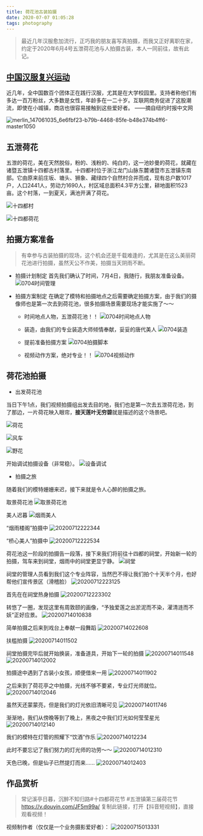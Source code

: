 ```yaml
---
title: 荷花池古装拍摄
date: 2020-07-07 01:05:28
tags: photography
---
```


> 最近几年汉服愈加流行，正巧我的朋友喜写真拍摄，而我又正好离职在家，约定于2020年6月4号五泄荷花池与人拍摄古装，本人一同前往，故有此记。

## [中国汉服复兴运动](https://cn.nytimes.com/china/20181123/china-hanfu-gowns-clothing/)

近几年，全中国数百个团体正在践行汉服，尤其是在大学校园里。支持者称他们有多达一百万粉丝，大多数是女性，年龄多在一二十岁。互联网商务促进了这股潮流，即使在小城镇，商店也很容易接触到这些爱好者。 ——摘自纽约时报中文网

![merlin_147061035_6e6fbf23-b79b-4468-85fe-b48e374b4ff6-master1050](https://cdn.jsdelivr.net/gh/michaelzhang02010479/saveimage@master/img/merlin_147061035_6e6fbf23-b79b-4468-85fe-b48e374b4ff6-master1050.jpg)

<!-- more -->

## 五泄荷花

五泄的荷花，美在天然脱俗，粉的、浅粉的、纯白的，这一池妙曼的荷花，就藏在诸暨五泄镇十四都古村落里。十四都村位于浙江龙门山脉东麓诸暨市五泄镇东南部。它由原来前庄坂、塘头、狮象、藏绿四个自然村合并而成，现有总户数1017户，人口2441人，劳动力1690人，村区域总面积4.3平方公里，耕地面积1523亩。这个村落，一到夏天，满池开满了荷花。

![十四都村](https://cdn.jsdelivr.net/gh/michaelzhang02010479/saveimage@master/img/%E5%8D%81%E5%9B%9B%E9%83%BD%E6%9D%91.jpeg)

![十四都荷花](https://cdn.jsdelivr.net/gh/michaelzhang02010479/saveimage@master/img/%E5%8D%81%E5%9B%9B%E9%83%BD%E8%8D%B7%E8%8A%B1.jpeg)

## 拍摄方案准备

> 有幸参与古装拍摄的现场，这个机会还是千载难逢的，尤其是在这么美丽荷花池进行拍摄，虽然天公不作美，拍摄当天阴雨不断。

- 拍摄计划制定
首先我们确认了时间，7月4日，我随行，我朋友准备设备。
![0704时间管理](https://cdn.jsdelivr.net/gh/michaelzhang02010479/saveimage@master/img/0704%E6%97%B6%E9%97%B4%E7%AE%A1%E7%90%86.png)


- 拍摄方案制定
在确定了模特和拍摄地点之后需要确定拍摄方案，由于我们的摄像师也是第一次去到荷花池，很多拍摄场景需要现场才能实施了～～

  - 时间地点人物，五泄荷花池！！
![0704时间地点人物](https://cdn.jsdelivr.net/gh/michaelzhang02010479/saveimage@master/img/0704%E6%97%B6%E9%97%B4%E5%9C%B0%E7%82%B9%E4%BA%BA%E7%89%A9.png)

  - 装造，由我们的专业装造大师倾情奉献，妥妥的唐代美人
![0704装造](https://cdn.jsdelivr.net/gh/michaelzhang02010479/saveimage@master/img/0704%E8%A3%85%E9%80%A0.png)

  - 提前准备拍摄方案
![0704拍摄脚本](https://cdn.jsdelivr.net/gh/michaelzhang02010479/saveimage@master/img/0704%E6%8B%8D%E6%91%84%E8%84%9A%E6%9C%AC.png)

  - 视频动作方案，绝对专业！！
![0704视频动作](https://cdn.jsdelivr.net/gh/michaelzhang02010479/saveimage@master/img/0704%E8%A7%86%E9%A2%91%E5%8A%A8%E4%BD%9C.png)


## 荷花池拍摄

- 出发荷花池

当日下午1点，我们视频拍摄组出发去目的地，我们也是第一次去五泄荷花池，到了那边，一片荷花映入眼帘，**接天莲叶无穷碧**就是描述的这个场景吧。

![荷花](https://cdn.jsdelivr.net/gh/michaelzhang02010479/saveimage@master/img/20200712220837.png)

![风车](https://cdn.jsdelivr.net/gh/michaelzhang02010479/saveimage@master/img/20200712221005.png)

![野花](https://cdn.jsdelivr.net/gh/michaelzhang02010479/saveimage@master/img/20200712221102.png)

开始调试拍摄设备（非常稳）。
![设备调试](https://cdn.jsdelivr.net/gh/michaelzhang02010479/saveimage@master/img/20200712221243.png)


- 拍摄之旅

随着我们的模特姗姗来迟，接下来就是令人心醉的拍摄之旅。

取景荷花池
![取景荷花池](https://cdn.jsdelivr.net/gh/michaelzhang02010479/saveimage@master/img/20200712221911.png)

美人迟暮
![烟雨美人](https://cdn.jsdelivr.net/gh/michaelzhang02010479/saveimage@master/img/20200712221728.png)

“烟雨楼阁”拍摄中
![20200712222344](https://cdn.jsdelivr.net/gh/michaelzhang02010479/saveimage@master/img/20200712222344.png)

“桥心美人”拍摄中
![20200712222534](https://cdn.jsdelivr.net/gh/michaelzhang02010479/saveimage@master/img/20200712222534.png)

荷花池这一阶段的拍摄告一段落，接下来我们将前往十四都的祠堂，开始新一轮的拍摄，驾车来到祠堂，烟雨中的祠堂更显宁静。
![祠堂](https://cdn.jsdelivr.net/gh/michaelzhang02010479/saveimage@master/img/20200712222840.png)

祠堂的管理人员看到我们这个专业阵容，当然巴不得让我们拍个十天半个月，也好帮他们宣传景区（滑稽脸）
![20200712223125](https://cdn.jsdelivr.net/gh/michaelzhang02010479/saveimage@master/img/20200712223125.png)

首先在在祠堂热身拍摄
![20200712223302](https://cdn.jsdelivr.net/gh/michaelzhang02010479/saveimage@master/img/20200712223302.png)

转悠了一圈，发现这里有周敦颐的画像，“予独爱莲之出淤泥而不染，濯清涟而不妖”正好应景。
![20200714010838](https://cdn.jsdelivr.net/gh/michaelzhang02010479/saveimage@master/img/20200714010838.png)

简单拍摄之后来到戏台上奉献一段舞蹈
![20200714022608](https://cdn.jsdelivr.net/gh/michaelzhang02010479/saveimage@master/img/20200714_022013.gif)

扶槛拍摄
![20200714011502](https://cdn.jsdelivr.net/gh/michaelzhang02010479/saveimage@master/img/20200714011502.png)

祠堂拍摄完毕后就开始换装，准备道具，开始下一轮的拍摄
![20200714011548](https://cdn.jsdelivr.net/gh/michaelzhang02010479/saveimage@master/img/20200714011548.png)
![20200714012002](https://cdn.jsdelivr.net/gh/michaelzhang02010479/saveimage@master/img/20200714012002.png)

拍摄途中遇到了古装小女孩，顺便借来一用
![20200714011902](https://cdn.jsdelivr.net/gh/michaelzhang02010479/saveimage@master/img/20200714011902.png)

之后来到了荷花亭之中拍摄，光线不够不要紧，专业灯光师就位。
![20200714012046](https://cdn.jsdelivr.net/gh/michaelzhang02010479/saveimage@master/img/20200714012046.png) 

虽然天还蒙蒙亮，但是我们的灯光依旧清晰可见
![20200714011746](https://cdn.jsdelivr.net/gh/michaelzhang02010479/saveimage@master/img/20200714011746.png)

渐渐地，我们从傍晚等到了晚上，黑夜之中我们灯光如何莹莹星光
![20200714012140](https://cdn.jsdelivr.net/gh/michaelzhang02010479/saveimage@master/img/20200714012140.png)

我们的模特在灯管的照耀下“饮酒”作乐
![20200714012234](https://cdn.jsdelivr.net/gh/michaelzhang02010479/saveimage@master/img/20200714012234.png)

此时不要忘记了我们努力的灯光师的功劳～～
![20200714012310](https://cdn.jsdelivr.net/gh/michaelzhang02010479/saveimage@master/img/20200714012310.png)

天色已晚，但是仙子已然提灯而来......
![20200714012403](https://cdn.jsdelivr.net/gh/michaelzhang02010479/saveimage@master/img/20200714012403.png)

## 作品赏析

> 常记溪亭日暮，沉醉不知归路#十四都荷花节 #五泄镇第三届荷花节 https://v.douyin.com/JF5m99a/ 复制此链接，打开【抖音短视频】，直接观看视频！

视频制作者（仅仅是一个业务摄影爱好者）：
![20200715013331](https://cdn.jsdelivr.net/gh/michaelzhang02010479/saveimage@master/img/20200715013331.png)
